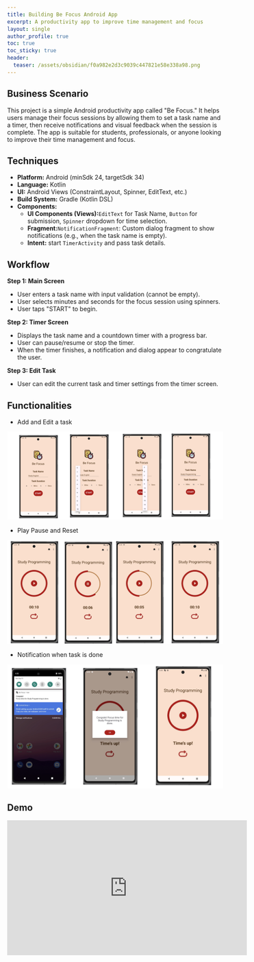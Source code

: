 ```yaml
---
title: Building Be Focus Android App
excerpt: A productivity app to improve time management and focus
layout: single
author_profile: true
toc: true
toc_sticky: true
header:
  teaser: /assets/obsidian/f0a982e2d3c9039c447821e58e338a98.png
---
```

## Business Scenario

This project is a simple Android productivity app called "Be Focus." It helps users manage their focus sessions by allowing them to set a task name and a timer, then receive notifications and visual feedback when the session is complete. The app is suitable for students, professionals, or anyone looking to improve their time management and focus.

## Techniques

- **Platform:** Android (minSdk 24, targetSdk 34)
- **Language:** Kotlin
- **UI:** Android Views (ConstraintLayout, Spinner, EditText, etc.)
- **Build System:** Gradle (Kotlin DSL)
- **Components:**
	- **UI Components (Views):**`EditText` for Task Name, `Button` for submission, `Spinner` dropdown for time selection.
	- **Fragment:**`NotificationFragment`: Custom dialog fragment to show notifications (e.g., when the task name is empty).
	- **Intent:** start `TimerActivity` and pass task details.

## Workflow

**Step 1: Main Screen**
- User enters a task name with input validation (cannot be empty).
- User selects minutes and seconds for the focus session using spinners.
- User taps "START" to begin.

**Step 2: Timer Screen**
- Displays the task name and a countdown timer with a progress bar.
- User can pause/resume or stop the timer.
- When the timer finishes, a notification and dialog appear to congratulate the user.

**Step 3: Edit Task**
- User can edit the current task and timer settings from the timer screen.

## Functionalities

- Add and Edit a task
<img src="/assets/obsidian/5076502f9c201fb006138ef3f5e7f49a.png" />

- Play Pause and Reset
<img src="/assets/obsidian/9e74a0fbf9b8e68fa8f0ed0f0196e5b8.png" />

- Notification when task is done
<img src="/assets/obsidian/f0a982e2d3c9039c447821e58e338a98.png" />

## Demo

<iframe width="560" height="315" src="https://www.youtube.com/embed/KY_hJifiUkg?si=2HYWo9HbTd7jlfci" title="YouTube video player" frameborder="0" allow="accelerometer; autoplay; clipboard-write; encrypted-media; gyroscope; picture-in-picture; web-share" referrerpolicy="strict-origin-when-cross-origin" allowfullscreen></iframe>

